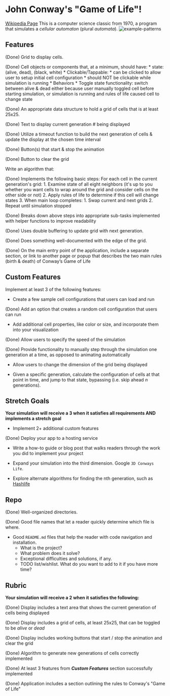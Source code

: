 # John Conway's "Game of Life"! 
[Wikipedia Page](https://en.wikipedia.org/wiki/Conway%27s_Game_of_Life#Examples_of_patterns)
This is a computer science classic from 1970, 
a program that simulates a _cellular automaton_ (plural _automata_).
![example-patterns](https://media.giphy.com/media/4VVZTvTqzRR0BUwNIH/giphy.gif)


## Features

(Done) Grid to display cells. 

(Done) Cell objects or components that, at a minimum, should have:
    * state: (alive, dead), (black, white)
    * Clickable/Tappable:
      * can be clicked to allow user to setup initial cell configuration
      * should NOT be clickable while simulation is running
    * Behaviors
      * Toggle state functionality: 
        switch between alive & dead either because user manually toggled cell before starting simulation, 
        or simulation is running and rules of life caused cell to change state

(Done) An appropriate data structure to hold a grid of cells that is at least 25x25.

(Done) Text to display current generation # being displayed

(Done) Utilize a timeout function to build the next generation of cells & update the display at the chosen time interval

(Done) Button(s) that start & stop the animation

(Done) Button to clear the grid

Write an algorithm that:

(Done) Implements the following basic steps:
  For each cell in the current generation's grid:
    1. Examine state of all eight neighbors 
      (it's up to you whether you want cells to wrap around the grid and consider cells on the other side or not)
    2. Apply rules of life to determine if this cell will change states
    3. When main loop completes:
       1. Swap current and next grids
       2. Repeat until simulation stopped

(Done) Breaks down above steps into appropriate sub-tasks implemented with helper functions to improve readability

(Done) Uses double buffering to update grid with next generation.

(Done) Does something well-documented with the edge of the grid.

(Done) On the main entry point of the application, include a separate section, or link to another page or popup that describes the two main rules (birth & death) of Conway’s Game of Life


## Custom Features

Implement at least 3 of the following features:

* Create a few sample cell configurations that users can load and run

(Done) Add an option that creates a random cell configuration that users can run

* Add additional cell properties, like color or size, and incorporate them into your visualization

(Done) Allow users to specify the speed of the simulation

(Done) Provide functionality to manually step through the simulation one generation at a time, as opposed to animating automatically

* Allow users to change the dimension of the grid being displayed

* Given a specific generation, calculate the configuration of cells at that point in time, 
  and jump to that state, bypassing (i.e. skip ahead _n_ generations).


## Stretch Goals

**Your simulation will receive a 3 when it satisfies all requirements AND implements a stretch goal**

* Implement 2+ additional custom features

(Done) Deploy your app to a hosting service

* Write a how-to guide or blog post that walks readers through the work you did to implement your project

* Expand your simulation into the third dimension. Google `3D Conways Life`.

* Explore alternate algorithms for finding the nth generation, such as [Hashlife](https://en.wikipedia.org/wiki/Hashlife)


## Repo

(Done) Well-organized directories.

(Done) Good file names that let a reader quickly determine which file is where.

* Good `README.md` files that help the reader with code navigation and installation.
  * What is the project?
  * What problem does it solve?
  * Exceptional difficulties and solutions, if any.
  * TODO list/wishlist. What do you want to add to it if you have more time?


## Rubric

**Your simulation will receive a 2 when it satisfies the following:**

(Done) Display includes a text area that shows the current generation of cells being displayed

(Done) Display includes a grid of cells, at least 25x25, that can be toggled to be _alive_ or _dead_

(Done) Display includes working buttons that start / stop the animation and clear the grid

(Done) Algorithm to generate new generations of cells correctly implemented

(Done) At least 3 features from ***Custom Features*** section successfully implemented

(Done) Application includes a section outlining the rules to Conway's "Game of Life"

